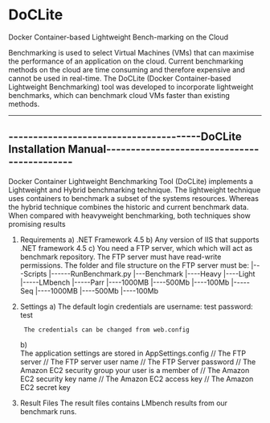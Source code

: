 # DoCLite
Docker Container-based Lightweight Bench-marking on the Cloud

Benchmarking is used to select Virtual Machines (VMs) that can maximise the performance of an application on the cloud. Current benchmarking methods on the cloud are time consuming and therefore expensive and cannot be used in real-time. The DoCLite (Docker Container-based Lightweight Benchmarking) tool was developed to incorporate lightweight benchmarks, which can benchmark cloud VMs faster than existing methods.


--------------------------------------------------------------------------------------------------------------
---------------------------------------DoCLite Installation Manual--------------------------------------------
--------------------------------------------------------------------------------------------------------------
 Docker Container Lightweight Benchmarking Tool (DoCLite) implements a Lightweight and Hybrid benchmarking 
 technique. The lightweight technique uses containers to benchmark a subset of the systems resources. Whereas 
 the hybrid technique combines the historic and current benchmark data. When compared with heavyweight 
 benchmarking, both techniques show promising results


1) Requirements
	a) .NET Framework 4.5
	b) Any version of IIS that supports .NET framework 4.5
	c) You need a FTP server, which which will act as benchmark repository. The FTP server must have read-write permissions.
	   The folder and file structure on the FTP server must be:
			|---Scripts
				|------RunBenchmark.py
			|---Benchmark
				|----Heavy
				|----Light
					 |-----LMbench
						   |-----Parr
								 |----1000MB
								 |----500Mb
								 |----100Mb
						   |-----Seq
								 |----1000MB
								 |----500Mb
								 |----100Mb

2) Settings
	a) 
		The default login credentials  are
		username: test
		password: test
		
		The credentials can be changed from web.config
	b) 	
		The application settings are stored in AppSettings.config
			<add key="FTPServer" value="54.68.62.95" />                     // The FTP server
			<add key="FtpUser" value="ftpadmin" />							// The FTP server user name 
			<add key="FtpPassword" value="123" />							// The FTP Server password
			<add key="securitygroup" value="launch-wizard-5" />				// The Amazon EC2 security group your user is a member of
			<add key="keyname" value="" />									// The Amazon EC2 security key name
			<add key="AccessKey" value="" />								// The Amazon EC2 access key
			<add key="SecretKey" value="" />    							// The Amazon EC2 secret key
			
3) Result Files
	The result files contains LMbench results from our benchmark runs.
